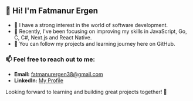 ## 👋 Hi! I'm Fatmanur Ergen

- 👀 I have a strong interest in the world of software development.  
- 🌱 Recently, I've been focusing on improving my skills in JavaScript, Go, C, C#, Next.js and React Native.  
- 💼 You can follow my projects and learning journey here on GitHub.  

### 📫 Feel free to reach out to me:  
- **Email:** [fatmanurergen38@gmail.com](mailto:fatmanurergen38@gmail.com)  
- **LinkedIn:** [My Profile](https://www.linkedin.com/in/fatmanur-ergen-59a64a2a3/)  

Looking forward to learning and building great projects together! 🌟  
